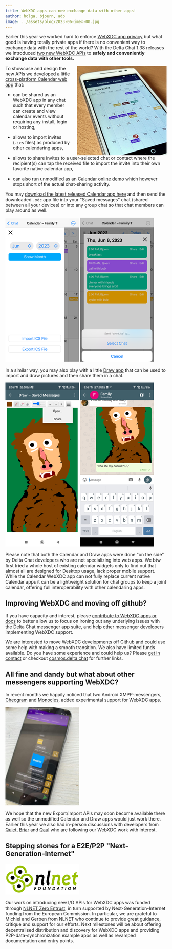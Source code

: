 ```yaml
---
title: WebXDC apps can now exchange data with other apps!
author: holga, bjoern, adb
image: ../assets/blog/2023-06-imex-00.jpg
---
```


Earlier this year we worked hard to enforce [WebXDC app privacy](https://delta.chat/en/2023-05-22-webxdc-security) 
but what good is having totally private apps if there is no convenient way to exchange data with the rest of the world? 
With the Delta Chat 1.38 releases we introduced [two new WebXDC APIs](https://docs.webxdc.org/spec.html#sendtochat) 
to **safely and conveniently exchange data with other tools.**

<img src="../assets/blog/2023-06-imex-00.jpg" width="280" style="float:right; margin-left:1em;" />

To showcase and design the new APIs we developed a little [cross-platform Calendar web app](https://github.com/webxdc/calendar/) that: 

- can be shared as an WebXDC app in any chat such that every member 
  can create and view calendar events without requiring any install, login or hosting, 

- allows to import invites (`.ics` files) as produced by other calendaring apps, 

- allows to share invites to a user-selected chat or contact 
  where the recipient(s) can tap the received file 
  to import the invite into their own favorite native calendar app, 

- can also run unmodified as an [Calendar online demo](https://webxdc.github.io/calendar/) 
  which however stops short of the actual chat-sharing activity. 

You may [download the latest released Calendar app here](https://github.com/webxdc/calendar/releases/latest/download/calendar.xdc) 
and then send the downloaded `.xdc` app file into your "Saved messages" chat (shared between all your devices) or into any group chat so that chat members can play around as well. 

<img src="../assets/blog/2023-06-imex-01.png" width="230" />
<img src="../assets/blog/2023-06-imex-03.png" width="230" />


In a similar way, you may also play with a little [Draw app](https://github.com/webxdc/draw/releases/latest/download/draw.xdc) that can be used to import and draw pictures and then share them in a chat.

<img src="../assets/blog/2023-06-imex-04.jpg" width="230" />
<img src="../assets/blog/2023-06-imex-05.jpg" width="230" />

Please note that both the Calendar and Draw apps were done "on the side" 
by Delta Chat developers who are not specializing into web apps. 
We btw first tried a whole host of existing calendar widgets only to find out
that almost all are designed for Desktop usage, lack proper mobile support. 
While the Calendar WebXDC app can not fully replace current native Calendar apps 
it can be a lightweight solution for chat groups to keep a joint calendar,
offering full interoperability with other calendaring apps. 


## Improving WebXDC and moving off github? 

If you have capacity and interest, please [contribute to WebXDC apps or docs](https://github.com/webxdc/)
to better allow us to focus on ironing out any underlying issues 
with the Delta Chat messenger app suite,
and help other messenger developers implementing WebXDC support. 

We are interested to move WebXDC developments off Github and
could use some help with making a smooth transition.
We also have limited funds available. 
Do you have some experience and could help us? 
Please [get in contact](https://delta.chat/en/contribute) 
or checkout [cosmos.delta.chat](https://cosmos.delta.chat) for further links. 


## All fine and dandy but what about other messengers supporting WebXDC? 

In recent months we happily noticed that 
two Android XMPP-messengers, [Cheogram](https://cheogram.com/) and [Monocles](https://monocles.wiki/index.php?title=Main_Page),
added experimental support for WebXDC apps. 

<img src="../assets/blog/2023-06-03-cheogram-webxdc.jpg" width="230" />

We hope that the new Export/Import APIs may soon become available there as well 
so the unmodified Calendar and Draw apps would just work there. 
Earlier this year we also had in-person discussions with developers 
from [Quiet](https://tryquiet.org), 
[Briar](https://briarproject.org/) 
and [Qaul](https://qaul.net) 
who are following our WebXDC work with interest.  


## Stepping stones for a E2E/P2P "Next-Generation-Internet" 

<img src="../assets/logos/logo_nlnet.svg" width="230" />

Our work on introducing new I/O APIs for WebXDC apps was funded 
through [NLNET Zero Entrust](https://nlnet.nl/entrust/), 
in turn supported by Next-Generation-Internet funding from the European Commission. 
In particular, we are grateful to Michiel and Gerben from NLNET 
who continue to provide great guidance, critique and support for our efforts. 
Next milestones will be about offering decentralised distribution and discovery
for WebXDC apps and providing P2P-data-synchronization example apps 
as well as revamped documentation and entry points. 
